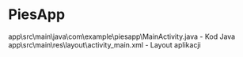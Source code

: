 # PiesApp

app\src\main\java\com\example\piesapp\MainActivity.java - Kod Java <br/>
app\src\main\res\layout\activity_main.xml - Layout aplikacji
